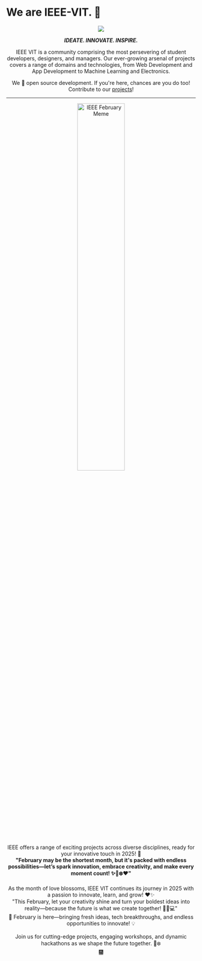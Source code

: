# We are IEEE-VIT. 🚀

<p align="center">
  <img src="https://github.com/IEEE-VIT/.github/blob/main/profile/IEEE%20Space.png">
</p>

<p align="center">
  <b><i>IDEATE. INNOVATE. INSPIRE.</i></b>
</p>

<p align="center">
  IEEE VIT is a community comprising the most persevering of student developers, designers, and managers. Our ever-growing arsenal of projects covers a range of domains and technologies, from Web Development and App Development to Machine Learning and Electronics. 
</p>
<p align="center">
  We 💙 open source development. If you're here, chances are you do too! Contribute to our <a href="https://github.com/orgs/IEEE-VIT/repositories">projects</a>!
</p>

-----------------------------------------------------------------

<div align="center">
  <img src="https://github.com/raptor7197/.github/blob/main/profile/feb.jpeg" alt="IEEE February Meme" style="width: 50%; height: auto;">
  <br><br>IEEE offers a range of exciting projects across diverse disciplines, ready for your innovative touch in 2025! 🥳
</div>

<div align="center">
<b> "February may be the shortest month, but it's packed with endless possibilities—let’s spark innovation, embrace creativity, and make every moment count! ✨🚀❄️❤️"</b></div>

<div align="center">
<br>
  As the month of love blossoms, IEEE VIT continues its journey in 2025 with a passion to innovate, learn, and grow! ❤️✨  
  <br>"This February, let your creativity shine and turn your boldest ideas into reality—because the future is what we create together! 🚀💡💻"
</div>

<div align="center">
  🌟 February is here—bringing fresh ideas, tech breakthroughs, and endless opportunities to innovate! 💡  
  <br>
  <br>Join us for cutting-edge projects, engaging workshops, and dynamic hackathons as we shape the future together. 🚀❄️  
</div>



<div align="center">
  <a href="https://www.youtube.com/watch?v=QGJuMBdaqIw" target="_blank">🎆</a>
</div>
